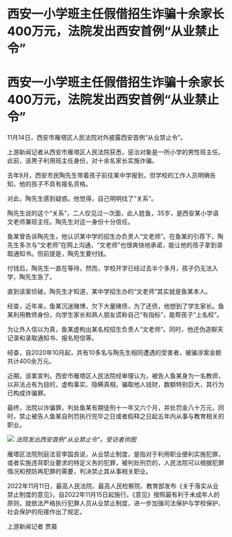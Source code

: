 # 西安一小学班主任假借招生诈骗十余家长400万元，法院发出西安首例“从业禁止令”

# 西安一小学班主任假借招生诈骗十余家长400万元，法院发出西安首例“从业禁止令”

11月14日，西安市雁塔区人民法院对外披露西安首例“从业禁止令”。

上游新闻记者从西安市雁塔区人民法院获悉，惩治对象是一所小学的男性班主任。此前，该男子利用班主任身份，对十余名家长实施诈骗。

去年9月，西安市民陶先生带着孩子前往某中学报到，但学校的工作人员明确告知，他的孩子不具有报名资格。

对此，陶先生感到疑惑。他觉得，自己明明找了“关系”。

陶先生说的这个“关系”，二人仅见过一次面，此人姓鱼，35岁，是西安某小学语文老师兼班主任。陶先生对这一身份十分信任。

鱼某曾告诉陶先生，他认识某中学的招生办负责人“文老师”。在鱼某的引荐下，陶先生多次与“文老师”在网上沟通，“文老师”也很爽快地承诺，能让他的孩子拿到录取通知书。但前提是，陶先生要付钱。

付钱后，陶先生一直在等待，然而，学校开学已经过去半个多月，孩子仍无法入学，陶先生急了。

直到该案侦破，陶先生才知道，某中学招生办的“文老师”其实就是鱼某本人。

经查，近年来，鱼某沉迷赌博，欠下大量赌债，为了还债，他想到了学生家长。鱼某利用教师身份，向学生家长和熟人朋友谎称自己“有指标”，能帮孩子“上名校”。

为让外人信以为真，鱼某虚构出某名校招生负责人“文老师”。同时，他还伪造聊天记录和录取通知书、报名短信等。

经查，自2020年10月起，共有10多名与陶先生相同遭遇的受害者，被骗涉案金额共计400余万元。

近期，该案宣判。西安市雁塔区人民法院经审理认为，被告人鱼某身为一名教师，以非法占有为目的，虚构事实、隐瞒真相，骗取他人钱财，数额特别巨大，其行为已构成诈骗罪。

最终，法院以诈骗罪，判处鱼某有期徒刑十一年又六个月，并处罚金八十万元，同时，禁止被告人鱼某自刑罚执行完毕之日或者假释之日起五年内从事与教育相关的职业。

![](https://inews.gtimg.com/om_bt/OKBtcG0lPa5tFGFqQVBVe5LCci_3CkSyX9yiDE_aqV8K8AA/1000)
_法院发出西安首例“从业禁止令”。受访者供图_

雁塔区法院刑庭法官李国良说，从业禁止制度，是指对于利用职业便利实施犯罪，或者实施违背职业要求的特定义务的犯罪，被判处刑罚的，人民法院可以根据犯罪情况和预防再犯罪的需要，判决禁止其从事相关职业。

2022年11月11日，最高人民法院、最高人民检察院、教育部发布《关于落实从业禁止制度的意见》，自2022年11月15日起施行。《意见》按照最有利于未成年人的原则，就依法严格执行犯罪人员从业禁止制度，进一步加强司法保护与学校保护、社会保护的衔接作出了规定。

上游新闻记者 贾晨

